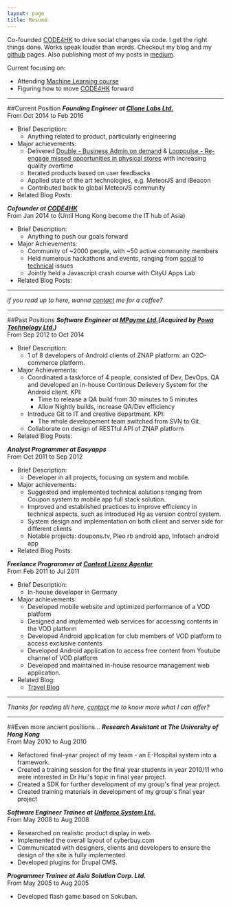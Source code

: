 ```yaml
---
layout: page
title: Resumé
---
```


Co-founded [CODE4HK](http://www.code4.hk) to drive social changes via code. I get the right things done. Works speak louder than words. Checkout my blog and my [github](https://www.github.com/gilbertwat/) pages. Also publishing most of my posts in [medium](https://www.medium.com/@gilbertwat).

Current focusing on:  

- Attending [Machine Learning course](https://www.coursera.org/learn/machine-learning)
- Figuring how to move [CODE4HK](http://www.code4.hk) forward

*****

##Current Position
***Founding Engineer at [Clione Labs Ltd.](www.clionelabs.com)***  
From Oct 2014 to Feb 2016 

- Brief Description:
  - Anything related to product, particularly engineering
- Major achievements:
  - Delivered [Double - Business Admin on demand](http://www.double.co) & [Looppulse - Re-engage missed opportunities in physical stores](http://www.looppulse.com) with increasing quality overtime
  - Iterated products based on user feedbacks
  - Applied state of the art technologies, e.g. MeteorJS and iBeacon
  - Contributed back to global MeteorJS community
- Related Blog Posts: 

***Cofounder at [CODE4HK](http://www.code4.hk)***  
From Jan 2014 to (Until Hong Kong become the IT hub of Asia)  

- Brief Description:
  - Anything to push our goals forward
- Major Achievements:
  - Community of ~2000 people, with ~50 active community members
  - Held numerous hackathons and events, ranging from [social](https://www.facebook.com/events/750463905023074/) to [technical](https://www.facebook.com/events/1527453744151029/) issues
  - Jointly held a Javascript crash course with CityU Apps Lab
- Related Blog Posts:

*****

*if you read up to here, wanna [contact](mailto:g@getthingsdone.hk) me for a coffee?*

*****

##Past Positions
***Software Engineer at [MPayme Ltd.](http://www.mpayme.com)(Acquired by [Powa Technology Ltd.](http://www.powa.com))***  
From Sep 2012 to Oct 2014

- Brief Description:
  - 1 of 8 developers of Android clients of ZNAP platform: an O2O-commerce platform.
- Major Achievements:
  - Coordinated a taskforce of 4 people, consisted of Dev, DevOps, QA and developed an in-house Continous Delievery System for the Android client. KPI: 
    - Time to release a QA build from 30 minutes to 5 minutes
    - Allow Nightly builds, increase QA/Dev efficiency
  - Introduce Git to IT and creative department. KPI:
    - The whole developement team switched from SVN to Git.
  - Collaborate on design of RESTful API of ZNAP platform  
- Related Blog Posts:

***Analyst Programmer at Easyapps***  
From Oct 2011 to Sep 2012

- Brief Description:
  - Developer in all projects, focusing on system and mobile.
- Major achievements: 
  - Suggested and implemented technical solutions ranging from Coupon system to mobile app full stack solution.
  - Improved and established practices to improve efficiency in technical aspects, such as introduced Hg as version control system.
  - System design and implementation on both client and server side for different clients
  - Notable projects: doupons.tv, Pleo rb android app, Infotech android app
- Related Blog Posts:
  
***Freelance Programmer at [Content Lizenz Agentur](http://www.cla-online.de/)***  
From Feb 2011 to Jul 2011

- Brief Description:
  - In-house developer in Germany
- Major achievements:
  - Developed mobile website and optimized performance of a VOD platform
  - Designed and implemented web services for accessing contents in the VOD platform
  - Developed Android application for club members of VOD platform to access exclusive contents
  - Developed Android application to access free content from Youtube channel of VOD platform
  - Developed and maintained in-house resource management web application.
- Related Blog:
  - [Travel Blog](http://gilberttravelgermany.wordpress.com/)

*****

*Thanks for reading till here, [contact](mailto:g@getthingsdone.hk) me to know more what I can offer?*

*****

##Even more ancient positions...
***Research Assistant at The University of Hong Kong***  
From May 2010 to Aug 2010

- Refactored final-year project of my team - an E-Hospital system into a framework.
- Created a training session for the final year students in year 2010/11 who were interested in Dr Hui's topic in final year project.
- Created a SDK for further development of my group's final year project.
- Created training materials in development of my group's final year project

***Software Engineer Trainee at [Uniforce System Ltd.](http://www.uniforce.net/)***  
From May 2008 to Aug 2008

- Researched on realistic product display in web.
- Implemented the overall layout of cyberbuy.com
- Communicated with designers, clients and developers to ensure the design of the site is fully implemented.
- Developed plugins for Drupal CMS.

***Programmer Trainee at Asia Solution Corp. Ltd.***  
From May 2005 to Aug 2005

- Developed flash game based on Sokuban.
